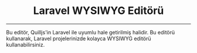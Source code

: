 <h1 align="center">
  Laravel WYSIWYG Editörü
</h1>
<hr/>

Bu editör, Quilljs'in Laravel ile uyumlu hale getirilmiş halidir. Bu editörü kullanarak, Laravel projelerinizde kolayca WYSIWYG editörü kullanabilirsiniz.